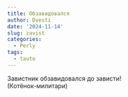 ```yaml
---
title: Обзавидовался
author: Dvesti
date: '2024-11-14'
slug: zavist
categories:
  - Perly
tags:
  - tauto
---
```


Завистник обзавидовался до зависти!  
(Котёнок-милитари)  

